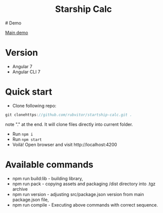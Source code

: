 <h1 align="center">Starship Calc</h1>
# Demo

[Main demo](https://starshipcalc.firebaseapp.com/)

# Version

- Angular 7
- Angular CLI 7

# Quick start

- Clone following repo:  
```javascript
git clonehttps://github.com/rubvitor/startship-calc.git .
``` 
note "." at the end. It will clone files directly into current folder. 
- Run `npm i`
- Run `npm start`
- Voilà! Open browser and visit http://localhost:4200 

# Available commands

* npm run build:lib - building library,
* npm run pack - copying assets and packaging /dist directory into .tgz archive
* npm run version - adjusting src/package.json version from main package.json file,
* npm run compile - Executing above commands with correct sequence.
